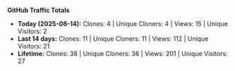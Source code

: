
**GitHub Traffic Totals**

- **Today (2025-08-14):** Clones: 4 | Unique Cloners: 4 | Views: 15 | Unique Visitors: 2
- **Last 14 days:** Clones: 11 | Unique Cloners: 11 | Views: 112 | Unique Visitors: 21
- **Lifetime:** Clones: 38 | Unique Cloners: 36 | Views: 201 | Unique Visitors: 27
